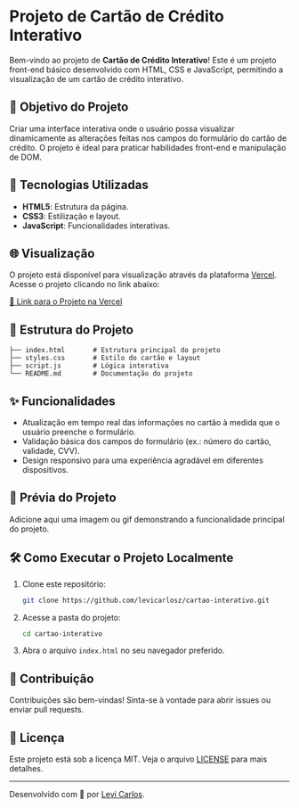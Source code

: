 # Projeto de Cartão de Crédito Interativo

Bem-vindo ao projeto de **Cartão de Crédito Interativo**! Este é um projeto front-end básico desenvolvido com HTML, CSS e JavaScript, permitindo a visualização de um cartão de crédito interativo.

## 🎯 Objetivo do Projeto

Criar uma interface interativa onde o usuário possa visualizar dinamicamente as alterações feitas nos campos do formulário do cartão de crédito. O projeto é ideal para praticar habilidades front-end e manipulação de DOM.

## 🚀 Tecnologias Utilizadas

- **HTML5**: Estrutura da página.
- **CSS3**: Estilização e layout.
- **JavaScript**: Funcionalidades interativas.

## 🌐 Visualização

O projeto está disponível para visualização através da plataforma [Vercel](https://cartao-interativo-six.vercel.app/). Acesse o projeto clicando no link abaixo:

[🔗 Link para o Projeto na Vercel](#)

## 📂 Estrutura do Projeto

```
├── index.html       # Estrutura principal do projeto
├── styles.css       # Estilo do cartão e layout
├── script.js        # Lógica interativa
└── README.md        # Documentação do projeto
```

## ✨ Funcionalidades

- Atualização em tempo real das informações no cartão à medida que o usuário preenche o formulário.
- Validação básica dos campos do formulário (ex.: número do cartão, validade, CVV).
- Design responsivo para uma experiência agradável em diferentes dispositivos.

## 📸 Prévia do Projeto

Adicione aqui uma imagem ou gif demonstrando a funcionalidade principal do projeto.

## 🛠️ Como Executar o Projeto Localmente

1. Clone este repositório:
   ```bash
   git clone https://github.com/levicarlosz/cartao-interativo.git
   ```

2. Acesse a pasta do projeto:
   ```bash
   cd cartao-interativo
   ```

3. Abra o arquivo `index.html` no seu navegador preferido.

## 🤝 Contribuição

Contribuições são bem-vindas! Sinta-se à vontade para abrir issues ou enviar pull requests.

## 📄 Licença

Este projeto está sob a licença MIT. Veja o arquivo [LICENSE](LICENSE) para mais detalhes.

---

Desenvolvido com 💙 por [Levi Carlos](https://github.com/levicarlosz).
